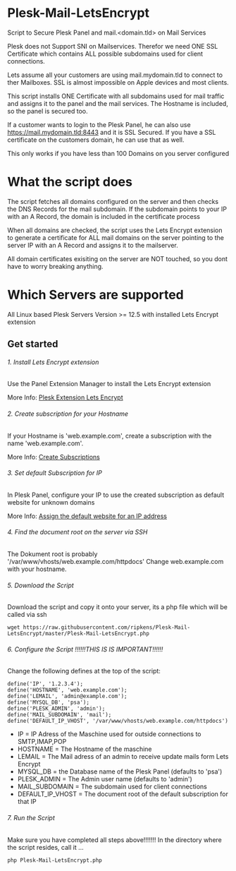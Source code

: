 # Plesk-Mail-LetsEncrypt
Script to Secure Plesk Panel and mail.&lt;domain.tld> on Mail Services

Plesk does not Support SNI on Mailservices. Therefor we need ONE SSL Certificate which contains ALL possible subdomains used for client connections.

Lets assume all your customers are using mail.mydomain.tld to connect to ther Mailboxes. SSL is almost impossible on Apple devices and most clients.

This script installs ONE Certificate with all subdomains used for mail traffic and assigns it to the panel and the mail services.
The Hostname is included, so the panel is secured too.

If a customer wants to login to the Plesk Panel, he can also use https://mail.mydomain.tld:8443 and it is SSL Secured.
If you have a SSL certificate on the customers domain, he can use that as well.

This only works if you have less than 100 Domains on you server configured

# What the script does

The script fetches all domains configured on the server and then checks the DNS Records for the mail subdomain.
If the subdomain points to your IP with an A Record, the domain is included in the certificate process

When all domains are checked, the script uses the Lets Encrypt extension to generate a certificate for ALL mail domains on the server  pointing to the server IP with an A Record and assigns it to the mailserver.

All domain certificates exisiting on the server are NOT touched, so you dont have to worry breaking anything.

# Which Servers are supported

All Linux based Plesk Servers Version >= 12.5 with installed Lets Encrypt extension

## Get started

###### 1. Install Lets Encrypt extension

Use the Panel Extension Manager to install the Lets Encrypt extension

More Info: [Plesk Extension Lets Encrypt](https://www.plesk.com/extensions/letsencrypt/)

###### 2. Create subscription for your Hostname

If your Hostname is 'web.example.com', create a subscription with the name 'web.example.com'.

More Info: [Create Subscriptions](https://docs.plesk.com/en-US/onyx/administrator-guide/customers-and-resellers/hosting-plans-and-subscriptions/managing-subscriptions.65125/)

###### 3. Set default Subscription for IP

In Plesk Panel, configure your IP to use the created subscription as default website for unknown domains

More Info: [Assign the default website for an IP address](https://docs.plesk.com/en-US/onyx/administrator-guide/server-administration/ip-addresses-management.59410/)

###### 4. Find the document root on the server via SSH

The Dokument root is probably '/var/www/vhosts/web.example.com/httpdocs'
Change web.example.com with your hostname.

###### 5. Download the Script

Download the script and copy it onto your server, its a php file which will be called via ssh

```wget https://raw.githubusercontent.com/ripkens/Plesk-Mail-LetsEncrypt/master/Plesk-Mail-LetsEncrypt.php```

###### 6. Configure the Script !!!!!!THIS IS IS IMPORTANT!!!!!!

Change the following defines at the top of the script:

```
define('IP', '1.2.3.4');
define('HOSTNAME', 'web.example.com');
define('LEMAIL', 'admin@example.com');
define('MYSQL_DB', 'psa');
define('PLESK_ADMIN', 'admin');
define('MAIL_SUBDOMAIN', 'mail');
define('DEFAULT_IP_VHOST', '/var/www/vhosts/web.example.com/httpdocs')
```

- IP = IP Adress of the Maschine used for outside connections to SMTP,IMAP,POP
- HOSTNAME = The Hostname of the maschine
- LEMAIL = The Mail adress of an admin to receive update mails form Lets Encrypt
- MYSQL_DB = the Database name of the Plesk Panel (defaults to 'psa')
- PLESK_ADMIN = The Admin user name (defaults to 'admin')
- MAIL_SUBDOMAIN = The subdomain used for client connections
- DEFAULT_IP_VHOST = The document root of the default subscription for that IP

###### 7. Run the Script

Make sure you have completed all steps above!!!!!!!
In the directory where the script resides, call it ...

```
php Plesk-Mail-LetsEncrypt.php
```

